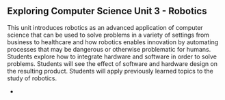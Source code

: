 ## Exploring Computer Science Unit 3 - Robotics

This unit introduces robotics as an advanced application of computer science that can be used to solve problems in a variety of settings from business to healthcare and how robotics enables innovation by automating processes that may be dangerous or otherwise problematic for humans. Students explore how to integrate hardware and software in order to solve problems. Students will see the effect of software and hardware design on the resulting product. Students will apply previously learned topics to the study of robotics.

*
